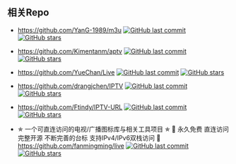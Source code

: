 ## 相关Repo

+ https://github.com/YanG-1989/m3u [![GitHub last commit](https://img.shields.io/github/last-commit/YanG-1989/m3u.svg)](https://github.com/YanG-1989/m3u) [![GitHub stars](https://img.shields.io/github/stars/YanG-1989/m3u.svg?style=social)](https://github.com/YanG-1989/m3u)

+ https://github.com/Kimentanm/aptv [![GitHub last commit](https://img.shields.io/github/last-commit/Kimentanm/aptv.svg)](https://github.com/Kimentanm/aptv) [![GitHub stars](https://img.shields.io/github/stars/Kimentanm/aptv.svg?style=social)](https://github.com/Kimentanm/aptv)

+ https://github.com/YueChan/Live [![GitHub last commit](https://img.shields.io/github/last-commit/YueChan/Live.svg)](https://github.com/YueChan/Live) [![GitHub stars](https://img.shields.io/github/stars/YueChan/Live.svg?style=social)](https://github.com/YueChan/Live)

+ https://github.com/drangjchen/IPTV [![GitHub last commit](https://img.shields.io/github/last-commit/drangjchen/IPTV.svg)](https://github.com/drangjchen/IPTV) [![GitHub stars](https://img.shields.io/github/stars/drangjchen/IPTV.svg?style=social)](https://github.com/drangjchen/IPTV)

+ https://github.com/Ftindy/IPTV-URL [![GitHub last commit](https://img.shields.io/github/last-commit/Ftindy/IPTV-URL.svg)](https://github.com/Ftindy/IPTV-URL) [![GitHub stars](https://img.shields.io/github/stars/Ftindy/IPTV-URL.svg?style=social)](https://github.com/Ftindy/IPTV-URL)


+  ✯ 一个可直连访问的电视/广播图标库与相关工具项目 ✯ 🔕 永久免费 直连访问 完整开源 不断完善的台标 支持IPv4/IPv6双栈访问 🔕 
https://github.com/fanmingming/live [![GitHub last commit](https://img.shields.io/github/last-commit/fanmingming/live.svg)](https://github.com/fanmingming/live) [![GitHub stars](https://img.shields.io/github/stars/fanmingming/live.svg?style=social)](https://github.com/fanmingming/live)
